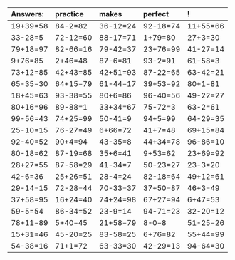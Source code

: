 | Answers: | practice | makes | perfect | ! |
| :--- | :--- | :--- | :--- | :--- |
| 19+39=58 | 84-2=82 | 36-12=24 | 92-18=74 | 11+55=66 | 
| 33-28=5 | 72-12=60 | 88-17=71 | 1+79=80 | 27+3=30 | 
| 79+18=97 | 82-66=16 | 79-42=37 | 23+76=99 | 41-27=14 | 
| 9+76=85 | 2+46=48 | 87-6=81 | 93-2=91 | 61-58=3 | 
| 73+12=85 | 42+43=85 | 42+51=93 | 87-22=65 | 63-42=21 | 
| 65-35=30 | 64+15=79 | 61-44=17 | 39+53=92 | 80+1=81 | 
| 18+45=63 | 93-38=55 | 80+6=86 | 96-40=56 | 49-22=27 | 
| 80+16=96 | 89-88=1 | 33+34=67 | 75-72=3 | 63-2=61 | 
| 99-56=43 | 74+25=99 | 50-41=9 | 94+5=99 | 64-29=35 | 
| 25-10=15 | 76-27=49 | 6+66=72 | 41+7=48 | 69+15=84 | 
| 92-40=52 | 90+4=94 | 43-35=8 | 44+34=78 | 96-86=10 | 
| 80-18=62 | 87-19=68 | 35+6=41 | 9+53=62 | 23+69=92 | 
| 28+27=55 | 87-58=29 | 41-34=7 | 50-23=27 | 23-3=20 | 
| 42-6=36 | 25+26=51 | 28-4=24 | 82-18=64 | 49+12=61 | 
| 29-14=15 | 72-28=44 | 70-33=37 | 37+50=87 | 46+3=49 | 
| 37+58=95 | 16+24=40 | 74+24=98 | 67+27=94 | 6+47=53 | 
| 59-5=54 | 86-34=52 | 23-9=14 | 94-71=23 | 32-20=12 | 
| 78+11=89 | 5+40=45 | 21+58=79 | 8-0=8 | 51-25=26 | 
| 15+31=46 | 45-20=25 | 83-58=25 | 6+76=82 | 55+44=99 | 
| 54-38=16 | 71+1=72 | 63-33=30 | 42-29=13 | 94-64=30 | 

